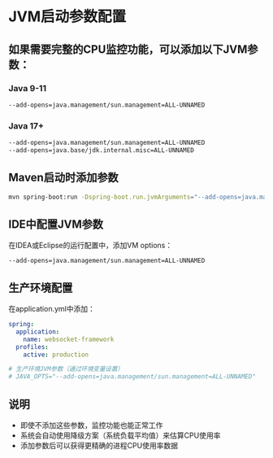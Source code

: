 # JVM启动参数配置

## 如果需要完整的CPU监控功能，可以添加以下JVM参数：

### Java 9-11
```bash
--add-opens=java.management/sun.management=ALL-UNNAMED
```

### Java 17+
```bash
--add-opens=java.management/sun.management=ALL-UNNAMED
--add-opens=java.base/jdk.internal.misc=ALL-UNNAMED
```

## Maven启动时添加参数
```bash
mvn spring-boot:run -Dspring-boot.run.jvmArguments="--add-opens=java.management/sun.management=ALL-UNNAMED"
```

## IDE中配置JVM参数
在IDEA或Eclipse的运行配置中，添加VM options：
```
--add-opens=java.management/sun.management=ALL-UNNAMED
```

## 生产环境配置
在application.yml中添加：
```yaml
spring:
  application:
    name: websocket-framework
  profiles:
    active: production

# 生产环境JVM参数（通过环境变量设置）
# JAVA_OPTS="--add-opens=java.management/sun.management=ALL-UNNAMED"
```

## 说明
- 即使不添加这些参数，监控功能也能正常工作
- 系统会自动使用降级方案（系统负载平均值）来估算CPU使用率
- 添加参数后可以获得更精确的进程CPU使用率数据